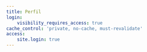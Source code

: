 ```yaml
---
title: Perfil
login:
    visibility_requires_access: true
cache_control: 'private, no-cache, must-revalidate'
access:
    site.login: true
---
```


